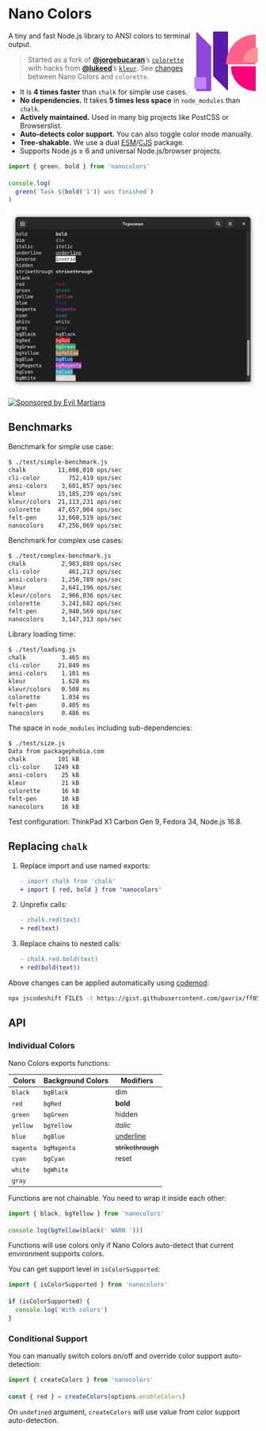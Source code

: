 # Nano Colors

<img align="right" width="128" height="120"
     src="./img/logo.svg"
     title="Nano Colors logo by Roman Shamin">

A tiny and fast Node.js library to ANSI colors to terminal output.

>Started as a fork
> of [**@jorgebucaran**](https://github.com/jorgebucaran/)’s
> [`colorette`](https://github.com/jorgebucaran/colorette) with hacks
> from [**@lukeed**](https://github.com/lukeed/)’s
> [`kleur`](https://github.com/lukeed/kleur).
> See [changes](https://github.com/ai/nanocolors/wiki/Colorette-Changes)
> between Nano Colors and `colorette`.

* It is **4 times faster** than `chalk` for simple use cases.
* **No dependencies.** It takes **5 times less space** in `node_modules`
  than `chalk`.
* **Actively maintained.** Used in many big projects
  like PostCSS or Browserslist.
* **Auto-detects color support.** You can also toggle color mode manually.
* **Tree-shakable.** We use a dual [ESM]/[CJS] package.
* Supports Node.js ≥ 6 and universal Node.js/browser projects.

```js
import { green, bold } from 'nanocolors'

console.log(
  green(`Task ${bold('1')} was finished`)
)
```

<p align="center">
  <img src="./img/example.png" alt="Nano Colors output" width="600">
</p>

<a href="https://evilmartians.com/?utm_source=nanocolors">
  <img src="https://evilmartians.com/badges/sponsored-by-evil-martians.svg"
       alt="Sponsored by Evil Martians" width="236" height="54">
</a>

[ESM]: https://github.com/ai/nanocolors/blob/main/index.js
[CJS]: https://github.com/ai/nanocolors/blob/main/index.cjs


## Benchmarks

Benchmark for simple use case:

```
$ ./test/simple-benchmark.js
chalk         11,608,010 ops/sec
cli-color        752,419 ops/sec
ansi-colors    3,601,857 ops/sec
kleur         15,185,239 ops/sec
kleur/colors  21,113,231 ops/sec
colorette     47,657,004 ops/sec
felt-pen      13,660,519 ops/sec
nanocolors    47,256,069 ops/sec
```

Benchmark for complex use cases:

```
$ ./test/complex-benchmark.js
chalk          2,903,889 ops/sec
cli-color        461,213 ops/sec
ansi-colors    1,250,789 ops/sec
kleur          2,641,196 ops/sec
kleur/colors   2,966,036 ops/sec
colorette      3,241,682 ops/sec
felt-pen       2,940,569 ops/sec
nanocolors     3,147,313 ops/sec
```

Library loading time:

```
$ ./test/loading.js
chalk          3.465 ms
cli-color     21.849 ms
ansi-colors    1.101 ms
kleur          1.628 ms
kleur/colors   0.508 ms
colorette      1.034 ms
felt-pen       0.405 ms
nanocolors     0.486 ms
```

The space in `node_modules` including sub-dependencies:

```
$ ./test/size.js
Data from packagephobia.com
chalk         101 kB
cli-color    1249 kB
ansi-colors    25 kB
kleur          21 kB
colorette      16 kB
felt-pen       10 kB
nanocolors     16 kB
```

Test configuration: ThinkPad X1 Carbon Gen 9, Fedora 34, Node.js 16.8.

## Replacing `chalk`

1. Replace import and use named exports:

   ```diff
   - import chalk from 'chalk'
   + import { red, bold } from 'nanocolors'
   ```

2. Unprefix calls:

   ```diff
   - chalk.red(text)
   + red(text)
   ```

3. Replace chains to nested calls:

   ```diff
   - chalk.red.bold(text)
   + red(bold(text))
   ```

Above changes can be applied automatically using
[codemod](https://gist.github.com/gavrix/ff051941ad9a19c8ea3224f38c30bc9a):

```sh
npx jscodeshift FILES -t https://gist.githubusercontent.com/gavrix/ff051941ad9a19c8ea3224f38c30bc9a/raw/09d81e93f880ecbc8f52dcf7819816c81e2ba340/chalk_nanocolors_transform.js
```

## API

### Individual Colors

Nano Colors exports functions:

| Colors    | Background Colors   | Modifiers         |
| --------- | ------------------- | ----------------- |
| `black`   | `bgBlack`           | dim               |
| `red`     | `bgRed`             | **bold**          |
| `green`   | `bgGreen`           | hidden            |
| `yellow`  | `bgYellow`          | _italic_          |
| `blue`    | `bgBlue`            | <u>underline</u>  |
| `magenta` | `bgMagenta`         | ~~strikethrough~~ |
| `cyan`    | `bgCyan`            | reset             |
| `white`   | `bgWhite`           |                   |
| `gray`    |                     |                   |

Functions are not chainable. You need to wrap it inside each other:

```js
import { black, bgYellow } from 'nanocolors'

console.log(bgYellow(black(' WARN ')))
```

Functions will use colors only if Nano Colors auto-detect that current
environment supports colors.

You can get support level in `isColorSupported`:

```js
import { isColorSupported } from 'nanocolors'

if (isColorSupported) {
  console.log('With colors')
}
```


### Conditional Support

You can manually switch colors on/off and override color support auto-detection:

```js
import { createColors } from 'nanocolors'

const { red } = createColors(options.enableColors)
```

On `undefined` argument, `createColors` will use value
from color support auto-detection.
